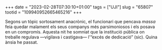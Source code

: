 +++
date = "2023-02-28T07:30:10+01:00"
tags = ["UJI"]
slug = "65807"
tootid = "109940952665465216"
+++

Segons un tòpic sortosament anacrònic, el funcionari que pencava *massa* feia quedar malament els seus companys més parsimoniosos i els posava en un compromís. Aquesta nit he somniat que la institució pública on treballe regulava —vigilava i castigava— l’“excés de dedicació” (sic). Quina ànsia he passat.
